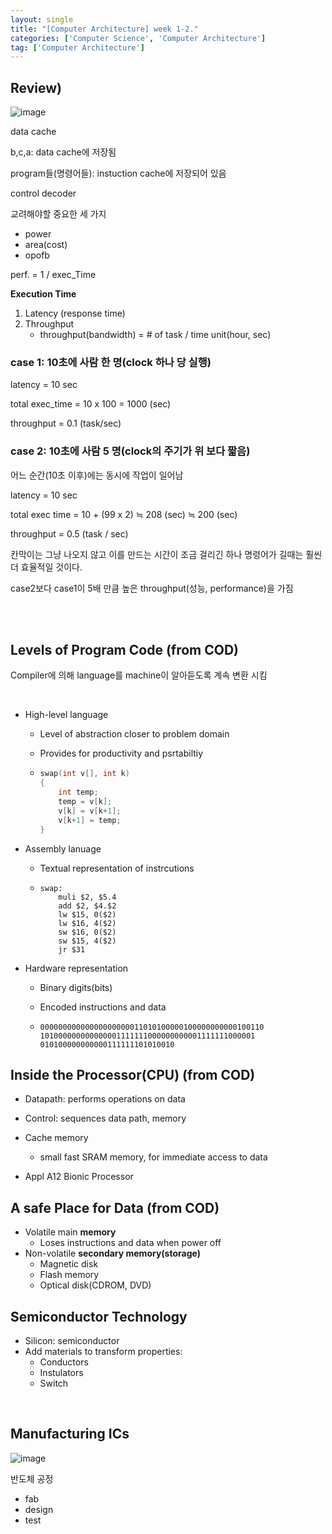 ```yaml
---
layout: single
title: "[Computer Architecture] week 1-2."
categories: ['Computer Science', 'Computer Architecture']
tag: ['Computer Architecture']
---
```




## Review)

![image](https://user-images.githubusercontent.com/79521972/157591408-f57299f3-b57e-459f-b18c-eb17239509b9.png)



data cache

b,c,a: data cache에 저장됨

program들(명령어들): instuction cache에 저장되어 있음

control decoder



교려해야할 중요한 세 가지

- power
- area(cost)
- opofb



perf. = 1 / exec_Time



**Execution Time**

1) Latency (response time)
2) Throughput
   - throughput(bandwidth) = # of task / time unit(hour, sec)





### case 1: 10초에 사람 한 명(clock 하나 당 실행)

latency = 10 sec

total exec_time = 10 x 100 = 1000 (sec)

throughput = 0.1 (task/sec)



### case 2: 10초에 사람 5 명(clock의 주기가 위 보다 짧음)

어느 순간(10초 이후)에는 동시에 작업이 일어남

latency = 10 sec

total exec time = 10 + (99 x 2) ≒ 208 (sec) ≒ 200 (sec)

throughput = 0.5 (task / sec)



칸막이는 그냥 나오지 않고 이를 만드는 시간이 조금 걸리긴 하나 명령어가 길때는 훨씬 더 효율적일 것이다.

case2보다 case1이 5배 만큼 높은 throughput(성능, performance)을 가짐 



<br>







<br>

## Levels of Program Code (from COD)

Compiler에 의해 language를 machine이 알아듣도록 계속 변환 시킴

<br>

- High-level language

  - Level of abstraction closer to problem domain

  - Provides for productivity and psrtabiltiy

  - ```c
    swap(int v[], int k)
    {
        int temp;
        temp = v[k];
        v[k] = v[k+1];
        v[k+1] = temp;
    }
    ```

- Assembly lanuage

  - Textual representation of instrcutions

  - ```assembly
    swap:
    	muli $2, $5.4
    	add $2, $4.$2
    	lw $15, 0($2)
    	lw $16, 4($2)
    	sw $16, 0($2)
    	sw $15, 4($2)
    	jr $31
    ```

- Hardware representation

  - Binary digits(bits)

  - Encoded instructions and data

  - ```
    00000000000000000000011010100000100000000000100110
    101000000000000001111111000000000001111111000001
    010100000000000111111101010010
    ```

    

## Inside the Processor(CPU) (from COD)

- Datapath: performs operations on data
- Control: sequences data path, memory
- Cache memory
  - small fast SRAM memory, for immediate access to data



- Appl A12 Bionic Processor



## A safe Place for Data (from COD)

- Volatile main **memory**
  - Loses instructions and data when power off
- Non-volatile **secondary memory(storage)**
  - Magnetic disk
  - Flash memory
  - Optical disk(CDROM, DVD)



## Semiconductor Technology

- Silicon: semiconductor
- Add materials to transform properties:
  - Conductors 
  - Instulators
  - Switch



<br>

## Manufacturing ICs

![image](https://user-images.githubusercontent.com/79521972/157595430-1c2f2c1a-03b2-488d-b029-2f55f1f6efc5.png)

반도체 공정

- fab
- design
- test



